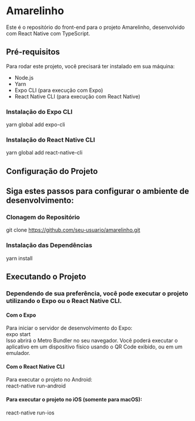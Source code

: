 # Amarelinho

Este é o repositório do front-end para o projeto Amarelinho, desenvolvido com React Native com TypeScript.

## Pré-requisitos

Para rodar este projeto, você precisará ter instalado em sua máquina:
- Node.js
- Yarn
- Expo CLI (para execução com Expo)
- React Native CLI (para execução com React Native)

### Instalação do Expo CLI
yarn global add expo-cli

### Instalação do React Native CLI
yarn global add react-native-cli

## Configuração do Projeto
## Siga estes passos para configurar o ambiente de desenvolvimento:
### Clonagem do Repositório
git clone https://github.com/seu-usuario/amarelinho.git
### Instalação das Dependências
yarn install

## Executando o Projeto
### Dependendo de sua preferência, você pode executar o projeto utilizando o Expo ou o React Native CLI.
#### Com o Expo
Para iniciar o servidor de desenvolvimento do Expo: <br>
expo start <br>
Isso abrirá o Metro Bundler no seu navegador. Você poderá executar o aplicativo em um dispositivo físico usando o QR Code exibido, ou em um emulador.

#### Com o React Native CLI
Para executar o projeto no Android: <br>
react-native run-android

#### Para executar o projeto no iOS (somente para macOS):
react-native run-ios
